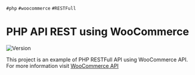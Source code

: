 `#php` `#woocommerce` `#RESTFull`

# PHP API REST using WooCommerce

<p>
  <img alt="Version" src="https://img.shields.io/badge/version-1.0-blue.svg?cacheSeconds=2592000" />
</p>

This project is an example of PHP RESTFull API using WooCommerce API. For more information visit [WooCommerce API](https://woocommerce.github.io/woocommerce-rest-api-docs/)
